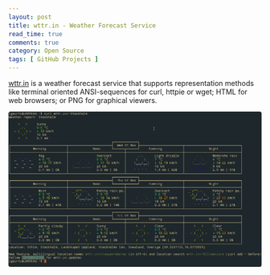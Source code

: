 ```yaml
---
layout: post
title: wttr.in - Weather Forecast Service
read_time: true  
comments: true
category: Open Source
tags: [ GitHub Projects ]
---
```


[wttr.in](https://github.com/chubin/wttr.in) is a weather forecast service that supports representation methods like terminal oriented ANSI-sequences for curl, httpie or wget; HTML for web browsers; or PNG for graphical viewers.

![wttr.in](/assets/wttr.in.png)
 
